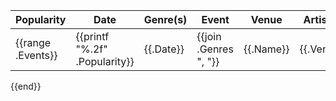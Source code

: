 | Popularity | Date | Genre(s) | Event | Venue | Artist(s) | Info |
|------------|------|----------|-------|-------|-----------|------|
{{range .Events}}| {{printf "%.2f" .Popularity}} | {{.Date}} | {{join .Genres ", "}} | {{.Name}} | {{.Venue}} | {{join .Artists ", "}} | {{link_map .Links}} |
{{end}}
